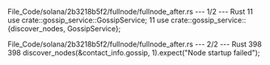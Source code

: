File_Code/solana/2b3218b5f2/fullnode/fullnode_after.rs --- 1/2 --- Rust
11 use crate::gossip_service::GossipService;                                                                                                                 11 use crate::gossip_service::{discover_nodes, GossipService};

File_Code/solana/2b3218b5f2/fullnode/fullnode_after.rs --- 2/2 --- Rust
398                                                                                                                                                          398     discover_nodes(&contact_info.gossip, 1).expect("Node startup failed");

